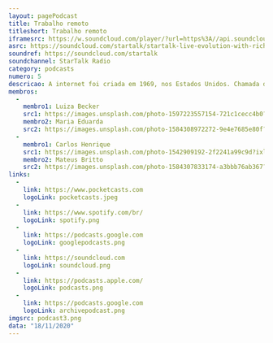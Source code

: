 ```yaml
---
layout: pagePodcast
title: Trabalho remoto
titleshort: Trabalho remoto
iframesrc: https://w.soundcloud.com/player/?url=https%3A//api.soundcloud.com/tracks/193581535&color=%23117a25&auto_play=false&hide_related=false&show_comments=true&show_user=true&show_reposts=false&show_teaser=true&visual=true
asrc: https://soundcloud.com/startalk/startalk-live-evolution-with-richard-dawkins-part-1
soundref: https://soundcloud.com/startalk
soundchannel: StarTalk Radio
category: podcasts
numero: 5
descricao: A internet foi criada em 1969, nos Estados Unidos. Chamada de Arpanet, tinha como função interligar laboratórios de pesquisa. Naquele ano, um professor da Universidade da Califórnia passou para um amigo em Stanford o primeiro e-mail da história. Essa rede pertencia ao Departamento de Defesa norte-americano. O mundo vivia o auge da Guerra Fria. A Arpanet era uma garantia de que a comunicação entre militares e cientistas persistiria, mesmo em caso de bombardeio.
membros:
  -
    membro1: Luiza Becker
    src1: https://images.unsplash.com/photo-1597223557154-721c1cecc4b0?ixlib=rb-1.2.1&ixid=eyJhcHBfaWQiOjEyMDd9&auto=format&fit=crop&w=500&q=80
    membro2: Maria Eduarda
    src2: https://images.unsplash.com/photo-1584308972272-9e4e7685e80f?ixlib=rb-1.2.1&ixid=eyJhcHBfaWQiOjEyMDd9&auto=format&fit=crop&w=500&q=80
  -
    membro1: Carlos Henrique
    src1: https://images.unsplash.com/photo-1542909192-2f2241a99c9d?ixlib=rb-1.2.1&auto=format&fit=crop&w=500&q=80
    membro2: Mateus Britto
    src2: https://images.unsplash.com/photo-1584307833174-a3bbb76ab367?ixlib=rb-1.2.1&ixid=eyJhcHBfaWQiOjEyMDd9&auto=format&fit=crop&w=542&q=80
links: 
  - 
    link: https://www.pocketcasts.com
    logoLink: pocketcasts.jpeg
  - 
    link: https://www.spotify.com/br/
    logoLink: spotify.png
  - 
    link: https://podcasts.google.com
    logoLink: googlepodcasts.png
  - 
    link: https://soundcloud.com
    logoLink: soundcloud.png
  - 
    link: https://podcasts.apple.com/
    logoLink: podcasts.png
  - 
    link: https://podcasts.google.com
    logoLink: archivepodcast.png
imgsrc: podcast3.png
data: "18/11/2020"
---
```


